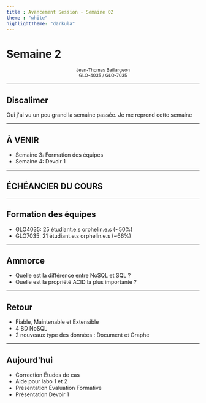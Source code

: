 ```yaml
---
title : Avancement Session - Semaine 02
theme : "white"
highlightTheme: "darkula"
---
```


# Semaine 2


<small><div align=center>Jean-Thomas Baillargeon</small>  
<small>GLO-4035 / GLO-7035</small>  </div>

---

## Discalimer

Oui j'ai vu un peu grand la semaine passée. Je me reprend cette semaine

---

## À VENIR

* Semaine 3: Formation des équipes
* Semaine 4: Devoir 1

---

## ÉCHÉANCIER DU COURS

---

## Formation des équipes

* GLO4035: 25 étudiant.e.s orphelin.e.s (~50%) 
* GLO7035: 21 étudiant.e.s orphelin.e.s (~66%)

---


## Ammorce

* Quelle est la différence entre NoSQL et SQL ? 
* Quelle est la propriété ACID la plus importante ?

---

## Retour

* Fiable, Maintenable et Extensible
* 4 BD NoSQL 
* 2 nouveaux type des données : Document et Graphe

---

## Aujourd'hui

* Correction Études de cas 
* Aide pour labo 1 et 2
* Présentation Évaluation Formative
* Présentation Devoir 1

